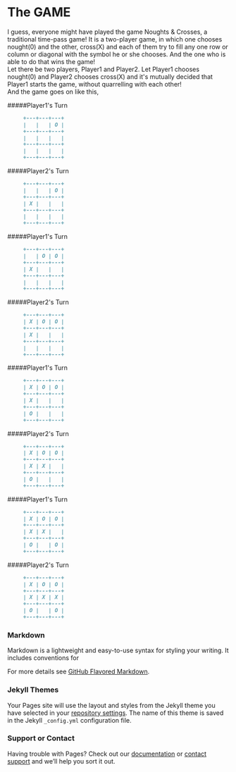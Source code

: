 # The GAME

I guess, everyone might have played the game Noughts & Crosses, a traditional time-pass game! It is a two-player game, in which one chooses nought(0) and the other, cross(X) and each of them try to fill any one row or column or diagonal with the symbol he or she chooses. And the one who is able to do that wins the game!  
Let there be two players, Player1 and Player2. Let Player1 chooses nought(0) and Player2 chooses cross(X) and it's mutually decided that Player1 starts the game, without quarrelling with each other!  
And the game goes on like this,

#####Player1's Turn
```markdown
     +---+---+---+
     |   |   | O |
     +---+---+---+
     |   |   |   |
     +---+---+---+
     |   |   |   |
     +---+---+---+
```

#####Player2's Turn
```markdown
     +---+---+---+
     |   |   | O |
     +---+---+---+
     | X |   |   |
     +---+---+---+
     |   |   |   |
     +---+---+---+
```

#####Player1's Turn
```markdown
     +---+---+---+
     |   | O | O |
     +---+---+---+
     | X |   |   |
     +---+---+---+
     |   |   |   |
     +---+---+---+
```

#####Player2's Turn
```markdown
     +---+---+---+
     | X | O | O |
     +---+---+---+
     | X |   |   |
     +---+---+---+
     |   |   |   |
     +---+---+---+
```

#####Player1's Turn
```markdown
     +---+---+---+
     | X | O | O |
     +---+---+---+
     | X |   |   |
     +---+---+---+
     | O |   |   |
     +---+---+---+
```

#####Player2's Turn
```markdown
     +---+---+---+
     | X | O | O |
     +---+---+---+
     | X | X |   |
     +---+---+---+
     | O |   |   |
     +---+---+---+
```

#####Player1's Turn
```markdown
     +---+---+---+
     | X | O | O |
     +---+---+---+
     | X | X |   |
     +---+---+---+
     | O |   | O |
     +---+---+---+
```

#####Player2's Turn
```markdown
     +---+---+---+
     | X | O | O |
     +---+---+---+
     | X | X | X |
     +---+---+---+
     | O |   | O |
     +---+---+---+
```

### Markdown

Markdown is a lightweight and easy-to-use syntax for styling your writing. It includes conventions for



For more details see [GitHub Flavored Markdown](https://guides.github.com/features/mastering-markdown/).

### Jekyll Themes

Your Pages site will use the layout and styles from the Jekyll theme you have selected in your [repository settings](https://github.com/ani339677/TIC-TAC-TOE/settings). The name of this theme is saved in the Jekyll `_config.yml` configuration file.

### Support or Contact

Having trouble with Pages? Check out our [documentation](https://docs.github.com/categories/github-pages-basics/) or [contact support](https://github.com/contact) and we’ll help you sort it out.

